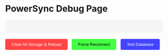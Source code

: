 # PowerSync Debug Page

<div id="debug-logs" style="background: #f5f5f5; padding: 20px; margin: 20px 0; border-radius: 8px; font-family: monospace; white-space: pre-wrap; max-height: 500px; overflow-y: auto;"></div>

<div style="margin: 20px 0;">
  <button id="clear-storage" style="padding: 10px 20px; margin-right: 10px; background: #ff4444; color: white; border: none; border-radius: 4px; cursor: pointer;">Clear All Storage & Reload</button>
  <button id="force-reconnect" style="padding: 10px 20px; margin-right: 10px; background: #44ff44; color: black; border: none; border-radius: 4px; cursor: pointer;">Force Reconnect</button>
  <button id="test-db" style="padding: 10px 20px; background: #4444ff; color: white; border: none; border-radius: 4px; cursor: pointer;">Test Database</button>
</div>

<script setup>
import { ref, onMounted, inject } from 'vue'

const debugLogs = ref([])

onMounted(async () => {
  const debugContainer = document.getElementById('debug-logs')
  
  // Add clear storage functionality
  document.getElementById('clear-storage').addEventListener('click', () => {
    if (confirm('This will clear all local storage and IndexedDB data, then reload the page. Continue?')) {
      // Clear localStorage
      localStorage.clear()
      
      // Clear sessionStorage
      sessionStorage.clear()
      
      // Clear IndexedDB databases
      if ('indexedDB' in window) {
        indexedDB.databases().then(databases => {
          databases.forEach(db => {
            if (db.name) {
              const deleteReq = indexedDB.deleteDatabase(db.name)
              deleteReq.onsuccess = () => console.log(`Deleted database: ${db.name}`)
              deleteReq.onerror = () => console.error(`Failed to delete database: ${db.name}`)
            }
          })
        }).catch(err => console.error('Failed to list databases:', err))
      }
      
      // Reload page after short delay
      setTimeout(() => window.location.reload(), 1000)
    }
  })
  
  // Add force reconnect functionality
  document.getElementById('force-reconnect').addEventListener('click', async () => {
    const db = inject('db')
    if (db && db.value) {
      try {
        console.log('Forcing PowerSync reconnection...')
        await db.value.disconnectAndClear()
        window.location.reload()
      } catch (error) {
        console.error('Failed to disconnect:', error)
        window.location.reload()
      }
    } else {
      window.location.reload()
    }
  })
  
  // Add database test functionality
  document.getElementById('test-db').addEventListener('click', async () => {
    console.log('=== Database Connectivity Test ===')
    
    try {
      // Check global state
      if (window.checkPowerSyncState) {
        const state = window.checkPowerSyncState()
        console.log('PowerSync state:', state)
      }
      
      const db = inject('db')
      if (!db || !db.value) {
        console.error('Database not available in component injection')
        
        // Try to trigger initialization
        if (window.triggerPowerSyncInit) {
          console.log('Attempting to trigger PowerSync initialization...')
          const result = await window.triggerPowerSyncInit()
          console.log('Initialization result:', result)
        }
        return
      }
      
      console.log('Database instance found:', db.value)
      
      // Test basic connectivity
      try {
        console.log('Testing basic database query...')
        const result = await db.value.execute('SELECT 1 as test')
        console.log('Basic query successful:', result)
      } catch (queryError) {
        console.warn('Basic query failed (might be normal):', queryError.message)
      }
      
      // Check if we can list tables
      try {
        console.log('Checking database tables...')
        const tables = await db.value.execute("SELECT name FROM sqlite_master WHERE type='table'")
        console.log('Database tables:', tables)
      } catch (tableError) {
        console.warn('Table listing failed:', tableError.message)
      }
      
      console.log('=== Database test completed ===')
      
    } catch (error) {
      console.error('Database test failed:', error)
    }
  })
  
  // Override console.log, console.error to capture PowerSync logs
  const originalLog = console.log
  const originalError = console.error
  
  console.log = (...args) => {
    originalLog(...args)
    const message = args.map(arg => typeof arg === 'object' ? JSON.stringify(arg, null, 2) : arg).join(' ')
    debugContainer.textContent += `[LOG] ${new Date().toISOString()}: ${message}\n`
    debugContainer.scrollTop = debugContainer.scrollHeight
  }
  
  console.error = (...args) => {
    originalError(...args)
    const message = args.map(arg => typeof arg === 'object' ? JSON.stringify(arg, null, 2) : arg).join(' ')
    debugContainer.textContent += `[ERROR] ${new Date().toISOString()}: ${message}\n`
    debugContainer.scrollTop = debugContainer.scrollHeight
  }
  
  // Check for existing databases
  if ('indexedDB' in window) {
    try {
      const databases = await indexedDB.databases()
      debugContainer.textContent += `[INFO] ${new Date().toISOString()}: Found ${databases.length} IndexedDB databases\n`
      databases.forEach(db => {
        debugContainer.textContent += `[INFO] ${new Date().toISOString()}: - Database: ${db.name} (version: ${db.version})\n`
      })
    } catch (error) {
      debugContainer.textContent += `[ERROR] ${new Date().toISOString()}: Failed to list databases: ${error.message}\n`
    }
  }
  
  // Try to get the PowerSync promise and wait for it
  const dbPromise = inject('dbPromise')
  if (dbPromise) {
    debugContainer.textContent += `[INFO] ${new Date().toISOString()}: PowerSync promise found, waiting for initialization...\n`
    
    try {
      const result = await dbPromise
      if (result) {
        debugContainer.textContent += `[SUCCESS] ${new Date().toISOString()}: PowerSync initialized successfully!\n`
      } else {
        debugContainer.textContent += `[FAILED] ${new Date().toISOString()}: PowerSync initialization returned null\n`
      }
    } catch (error) {
      debugContainer.textContent += `[ERROR] ${new Date().toISOString()}: PowerSync initialization failed: ${error.message}\n`
    }
  } else {
    debugContainer.textContent += `[ERROR] ${new Date().toISOString()}: No PowerSync promise found\n`
  }
})
</script>
